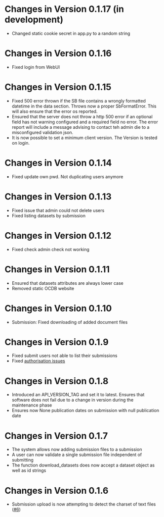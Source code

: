 # Changes in Version 0.1.17 (in development)

- Changed static cookie secret in app.py to a random string 

# Changes in Version 0.1.16

- Fixed login from WebUI

# Changes in Version 0.1.15

- Fixed 500 error thrown if the SB file contains a wrongly formatted datetime in the data section. Throws now a proper SbFormatError. This will also ensure that the error os reported.
- Ensured that the server does not throw a http 500 error if an optional field has not warning configured and a required field no error. The error report will include a message advising to contact teh admin die to a misconfigured validation json. 
- It is now possible to set a minimum client version. The Version is
  tested on login.

# Changes in Version 0.1.14

- Fixed update own pwd. Not duplicating users anymore

# Changes in Version 0.1.13

- Fixed issue that admin could not delete users
- Fixed listing datasets by submission

# Changes in Version 0.1.12

- Fixed check admin check not working

# Changes in Version 0.1.11

- Ensured that datasets attributes are always lower case
- Removed static OCDB website

# Changes in Version 0.1.10

- Submission: Fixed downloading of added document files

# Changes in Version 0.1.9

- Fixed submit users not able to list their submissions
- Fixed [authorisation issues](https://gitlab.eumetsat.int/OC/External/OC-DB/ocdb-client/issues/23)

# Changes in Version 0.1.8

- Introduced an API_VERSION_TAG and set it to latest. Ensures that software does
  not fail due to a change in version during the maintenance phase 
- Ensures now None publication dates on submission with null publication date

# Changes in Version 0.1.7

- The system allows now adding submission files to a submission
- A user can now validate a single submission file independent of submitting
- The function download_datasets does now accept a dataset object as well as id strings
 

# Changes in Version 0.1.6

- Submission upload is now attempting to detect the charset of text files ([#6](https://gitlab.eumetsat.int/OC/External/OC-DB/ocdb-webui/issues/6)) 